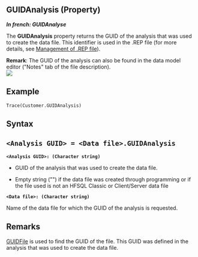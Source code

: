 


## GUIDAnalysis (Property)

***In french: GUIDAnalyse***
	



<a name="XUse"></a>
<a name="Use"></a>
<a name="description"></a>
The **GUIDAnalysis** property returns the GUID of the analysis that was used to create the data file. This identifier is used in the .REP file (for more details, see [Management of .REP file](../WDLang4/3044186.md)). 

**Remark**: The GUID of the analysis can also be found in the data model editor ("Notes" tab of the file description).<br>![](https://doc.pcsoft.fr/en-US/images/image.awp?langid=3&name=GUIDAnalyse%20-%20HC%20N%B0001.gif)







<a name="Example1"></a>
<a name="sample_code"></a>

## Example


```wl
Trace(Customer.GUIDAnalysis)
```

<a name="XSYNTAX"></a>
<a name="SYNTAX1"></a>

## Syntax

`<Analysis GUID> = <Data file>.GUIDAnalysis`
---

**`<Analysis GUID>: (Character string)`**



- GUID of the analysis that was used to create the data file. 

- Empty string ("") if the data file was created through programming or if the file used is not an HFSQL Classic or Client/Server data file




**`<Data file>: (Character string)`**

Name of the data file for which the GUID of the analysis is requested.  



<a name="NOTE0"></a>
<a name="NOTE0_1"></a>

## Remarks
[GUIDFile](../Proprietes/2512099.md) is used to find the GUID of the file. This GUID was defined in the analysis that was used to create the data file.


